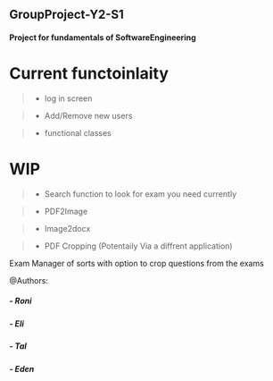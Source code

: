 ## GroupProject-Y2-S1
#### Project for fundamentals of SoftwareEngineering
# Current functoinlaity

> * log in screen

> * Add/Remove new users

> * functional classes


# WIP

> * Search function to look for exam you need currently

> * PDF2Image

> * Image2docx

> * PDF Cropping (Potentaily Via a diffrent application)

Exam Manager of sorts with option to crop questions from the exams

@Authors:

##### - Roni

##### - Eli

##### - Tal
##### - Eden
